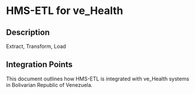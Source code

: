 # HMS-ETL for ve_Health

## Description

Extract, Transform, Load

## Integration Points

This document outlines how HMS-ETL is integrated with ve_Health systems in Bolivarian Republic of Venezuela.
